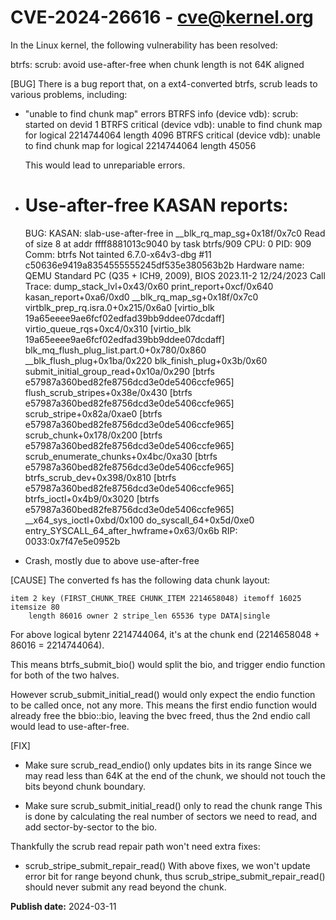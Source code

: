 # CVE-2024-26616 - cve@kernel.org

In the Linux kernel, the following vulnerability has been resolved:

btrfs: scrub: avoid use-after-free when chunk length is not 64K aligned

[BUG]
There is a bug report that, on a ext4-converted btrfs, scrub leads to
various problems, including:

- "unable to find chunk map" errors
  BTRFS info (device vdb): scrub: started on devid 1
  BTRFS critical (device vdb): unable to find chunk map for logical 2214744064 length 4096
  BTRFS critical (device vdb): unable to find chunk map for logical 2214744064 length 45056

  This would lead to unrepariable errors.

- Use-after-free KASAN reports:
  ==================================================================
  BUG: KASAN: slab-use-after-free in __blk_rq_map_sg+0x18f/0x7c0
  Read of size 8 at addr ffff8881013c9040 by task btrfs/909
  CPU: 0 PID: 909 Comm: btrfs Not tainted 6.7.0-x64v3-dbg #11 c50636e9419a8354555555245df535e380563b2b
  Hardware name: QEMU Standard PC (Q35 + ICH9, 2009), BIOS 2023.11-2 12/24/2023
  Call Trace:
   <TASK>
   dump_stack_lvl+0x43/0x60
   print_report+0xcf/0x640
   kasan_report+0xa6/0xd0
   __blk_rq_map_sg+0x18f/0x7c0
   virtblk_prep_rq.isra.0+0x215/0x6a0 [virtio_blk 19a65eeee9ae6fcf02edfad39bb9ddee07dcdaff]
   virtio_queue_rqs+0xc4/0x310 [virtio_blk 19a65eeee9ae6fcf02edfad39bb9ddee07dcdaff]
   blk_mq_flush_plug_list.part.0+0x780/0x860
   __blk_flush_plug+0x1ba/0x220
   blk_finish_plug+0x3b/0x60
   submit_initial_group_read+0x10a/0x290 [btrfs e57987a360bed82fe8756dcd3e0de5406ccfe965]
   flush_scrub_stripes+0x38e/0x430 [btrfs e57987a360bed82fe8756dcd3e0de5406ccfe965]
   scrub_stripe+0x82a/0xae0 [btrfs e57987a360bed82fe8756dcd3e0de5406ccfe965]
   scrub_chunk+0x178/0x200 [btrfs e57987a360bed82fe8756dcd3e0de5406ccfe965]
   scrub_enumerate_chunks+0x4bc/0xa30 [btrfs e57987a360bed82fe8756dcd3e0de5406ccfe965]
   btrfs_scrub_dev+0x398/0x810 [btrfs e57987a360bed82fe8756dcd3e0de5406ccfe965]
   btrfs_ioctl+0x4b9/0x3020 [btrfs e57987a360bed82fe8756dcd3e0de5406ccfe965]
   __x64_sys_ioctl+0xbd/0x100
   do_syscall_64+0x5d/0xe0
   entry_SYSCALL_64_after_hwframe+0x63/0x6b
  RIP: 0033:0x7f47e5e0952b

- Crash, mostly due to above use-after-free

[CAUSE]
The converted fs has the following data chunk layout:

    item 2 key (FIRST_CHUNK_TREE CHUNK_ITEM 2214658048) itemoff 16025 itemsize 80
        length 86016 owner 2 stripe_len 65536 type DATA|single

For above logical bytenr 2214744064, it's at the chunk end
(2214658048 + 86016 = 2214744064).

This means btrfs_submit_bio() would split the bio, and trigger endio
function for both of the two halves.

However scrub_submit_initial_read() would only expect the endio function
to be called once, not any more.
This means the first endio function would already free the bbio::bio,
leaving the bvec freed, thus the 2nd endio call would lead to
use-after-free.

[FIX]
- Make sure scrub_read_endio() only updates bits in its range
  Since we may read less than 64K at the end of the chunk, we should not
  touch the bits beyond chunk boundary.

- Make sure scrub_submit_initial_read() only to read the chunk range
  This is done by calculating the real number of sectors we need to
  read, and add sector-by-sector to the bio.

Thankfully the scrub read repair path won't need extra fixes:

- scrub_stripe_submit_repair_read()
  With above fixes, we won't update error bit for range beyond chunk,
  thus scrub_stripe_submit_repair_read() should never submit any read
  beyond the chunk.

**Publish date:** 2024-03-11
